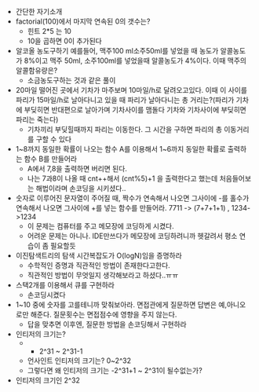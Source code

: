 


- 간단한 자기소개
- factorial(100)에서 마지막 연속된 0의 갯수는?
	- 힌트 2*5 는 10
	- 10을 곱하면 0이 추가된다
- 알코올 농도구하기 예를들어, 맥주100 ml소주50ml를 넣었을 때 농도가 알콜농도가 8%이고 맥주 50ml, 소주100ml를 넣었을때 알콜농도가 4%이다. 이때 맥주의 알콜함유량은?
	- 소금농도구하는 것과 같은 풀이
- 20마일 떨어진 곳에서 기차가 마주보며 10마일/h로 달려오고있다. 이때 이 사이를 파리가 15마일/h로 날아다니고 있을 때 파리가 날아다니는 총 거리는?(파리가 기차에 부딪히면 반대편으로 날아가며 기차사이를 맴돌다 기차와 기차사이에 부딪히면 파리는 죽는다)
	-  기차끼리 부딪힐때까지 파리는 이동한다. 그 시간을 구하면 파리의 총 이동거리를 구할 수 있다
- 1~8까지 동일한 확률이 나오는 함수 A를 이용해서 1~6까지 동일한 확률로 출력하는 함수 B를 만들어라
	- A에서 7,8을 출력하면 버리면 된다.
	- 나는 7과8이 나올 때 cnt++해서 (cnt%5)+1 을 출력한다고 했는데 처음들어보는 해법이라며 손코딩을 시키셨다..
- 숫자로 이루어진 문자열이 주어질 때, 짝수가 연속해서 나오면 그사이에 -를 홀수가 연속해서 나오면 그사이에 +를 넣는 함수를 만들어라. 7711 -> (7+7+1+1) , 1234->1234
	- 이 문제는 컴퓨터를 주고 메모장에 코딩하게 시켰다.
	- 어려운 문제는 아니나. IDE만쓰다가 메모장에 코딩하려니까 헷갈려서 평소 연습이 좀 필요할듯
- 이진탐색트리의 탐색 시간복잡도가 O(logN)임을 증명하라
	-	수학적인 증명과 직관적인 방법이 존재한다고한다.
	-	직관적인 방법이 무엇일지 생각해보라고 하셨다..ㅠㅠ
-  스택2개를 이용해서 큐를 구현하라
	- 손코딩시켰다
- 1~10 중에 숫자를 고를테니까 맞춰보아라.  면접관에게 질문하면 답변은 예,아니오로만 해준다. 질문횟수는 면접점수에 영향을 주지 않는다. 
	- 답을 맞추면 이후엔, 질문한 방법을 손코딩해서 구현하라
- 인티저의 크기는?
	- - 2^31 ~ 2^31-1
	- 언사인트 인티저의 크기는? 0~2^32
	- 그렇다면 왜 인티저의 크기는 -2^31+1 ~ 2^31이 될수없는가?
- 인티저의 크기인 2^32
<!--stackedit_data:
eyJoaXN0b3J5IjpbLTE2NTAzNDMxMDZdfQ==
-->